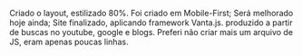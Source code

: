 Criado o layout, estilizado 80%.
Foi criado em Mobile-First;
Será melhorado hoje ainda;
Site finalizado, aplicando framework Vanta.js.
 produzido a partir de buscas no youtube, google e blogs.
 Preferi não criar mais um arquivo de JS, eram apenas poucas linhas. 